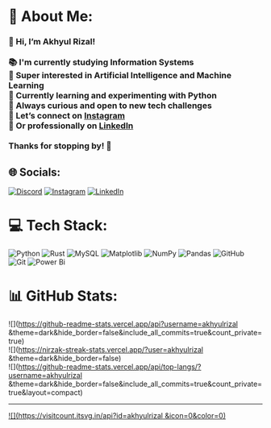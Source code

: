 # 💫 About Me:
### 👋 Hi, I’m Akhyul Rizal!<br><br>📚 I'm currently studying **Information Systems**  <br>🤖 Super interested in **Artificial Intelligence** and **Machine Learning**  <br>🐍 Currently learning and experimenting with **Python**  <br>🌱 Always curious and open to new tech challenges  <br>📸 Let’s connect on [Instagram](https://instagram.com/akhyulrizal)  <br>💼 Or professionally on [LinkedIn](https://linkedin.com/in/akhyulrizal)<br><br>Thanks for stopping by! 🚀


## 🌐 Socials:
[![Discord](https://img.shields.io/badge/Discord-%237289DA.svg?logo=discord&logoColor=white)](https://discord.gg/akhyulrizal ) [![Instagram](https://img.shields.io/badge/Instagram-%23E4405F.svg?logo=Instagram&logoColor=white)](https://instagram.com/akhyulrizal ) [![LinkedIn](https://img.shields.io/badge/LinkedIn-%230077B5.svg?logo=linkedin&logoColor=white)](https://linkedin.com/in/akhyulrizal ) 

# 💻 Tech Stack:
![Python](https://img.shields.io/badge/python-3670A0?style=for-the-badge&logo=python&logoColor=ffdd54) ![Rust](https://img.shields.io/badge/rust-%23000000.svg?style=for-the-badge&logo=rust&logoColor=white) ![MySQL](https://img.shields.io/badge/mysql-4479A1.svg?style=for-the-badge&logo=mysql&logoColor=white) ![Matplotlib](https://img.shields.io/badge/Matplotlib-%23ffffff.svg?style=for-the-badge&logo=Matplotlib&logoColor=black) ![NumPy](https://img.shields.io/badge/numpy-%23013243.svg?style=for-the-badge&logo=numpy&logoColor=white) ![Pandas](https://img.shields.io/badge/pandas-%23150458.svg?style=for-the-badge&logo=pandas&logoColor=white) ![GitHub](https://img.shields.io/badge/github-%23121011.svg?style=for-the-badge&logo=github&logoColor=white) ![Git](https://img.shields.io/badge/git-%23F05033.svg?style=for-the-badge&logo=git&logoColor=white) ![Power Bi](https://img.shields.io/badge/power_bi-F2C811?style=for-the-badge&logo=powerbi&logoColor=black)
# 📊 GitHub Stats:
![](https://github-readme-stats.vercel.app/api?username=akhyulrizal &theme=dark&hide_border=false&include_all_commits=true&count_private=true)<br/>
![](https://nirzak-streak-stats.vercel.app/?user=akhyulrizal &theme=dark&hide_border=false)<br/>
![](https://github-readme-stats.vercel.app/api/top-langs/?username=akhyulrizal &theme=dark&hide_border=false&include_all_commits=true&count_private=true&layout=compact)

---
[![](https://visitcount.itsvg.in/api?id=akhyulrizal &icon=0&color=0)](https://visitcount.itsvg.in)

<!-- Proudly created with GPRM ( https://gprm.itsvg.in ) -->